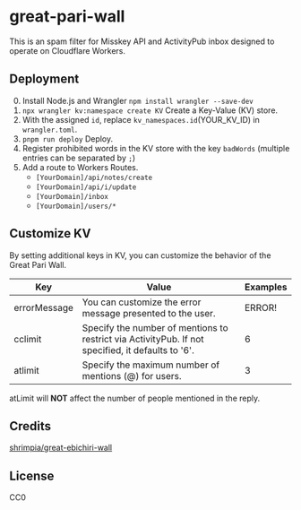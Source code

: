 # great-pari-wall

This is an spam filter for Misskey API and ActivityPub inbox designed to operate on Cloudflare Workers.

## Deployment

0. Install Node.js and Wrangler `npm install wrangler --save-dev`
1. `npx wrangler kv:namespace create KV` Create a Key-Value (KV) store.
2. With the assigned `id`, replace `kv_namespaces.id`(YOUR_KV_ID) in `wrangler.toml`.
3. `pnpm run deploy` Deploy.
4. Register prohibited words in the KV store with the key `badWords` (multiple entries can be separated by `;`)
5. Add a route to Workers Routes.
   - `[YourDomain]/api/notes/create`
   - `[YourDomain]/api/i/update`
   - `[YourDomain]/inbox`
   - `[YourDomain]/users/*`

## Customize KV

By setting additional keys in KV, you can customize the behavior of the Great Pari Wall.

| Key          | Value                                                                                             | Examples |
| ------------ | ------------------------------------------------------------------------------------------------- | -------- |
| errorMessage | You can customize the error message presented to the user.                                        | ERROR!   |
| cclimit      | Specify the number of mentions to restrict via ActivityPub. If not specified, it defaults to '6'. | 6        |
| atlimit      | Specify the maximum number of mentions (@) for users.                                             | 3        |

atLimit will **NOT** affect the number of people mentioned in the reply.

## Credits

[shrimpia/great-ebichiri-wall](https://github.com/shrimpia/great-ebichiri-wall)

## License

CC0
